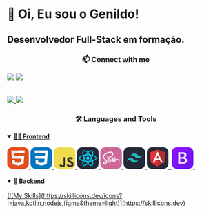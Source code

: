 <h1>👋 Oi, Eu sou o Genildo!</h1>   

<h2>Desenvolvedor Full-Stack em formação.</h2> 

<h3 align="center">📫 Connect with me</h3>

<div> 
  <a href = "mailto:genildocs@gmail.com"><img src="https://img.shields.io/badge/-Gmail-%23333?style=for-the-badge&logo=gmail&logoColor=white" target="_blank"></a>
  <a href="https://www.linkedin.com/in/genildo-cerqueira-91888786/" target="_blank"><img src="https://img.shields.io/badge/-LinkedIn-%230077B5?style=for-the-badge&logo=linkedin&logoColor=white" target="_blank"></a>
</div>
<br>
<br>
<div>
  <a href="https://github.com/Genildocs">
  <img height="180em" src="https://github-readme-stats.vercel.app/api?username=Genildocs&show_icons=true&theme=dark&include_all_commits=true&count_private=true"/>
  <img height="180em" src="https://github-readme-stats.vercel.app/api/top-langs/?username=Genildocs&layout=compact&langs_count=7&theme=dark"/>
</div>
  
<h3 align="center"> 🛠️ Languages and Tools </h3>
  
<details open>
<summary><b>🏄‍♂️ Frontend</b></summary>
<br>
  
<img height="50px" width="50px" src="https://github.com/tandpfun/skill-icons/blob/main/icons/HTML.svg" />
<img height="50px" width="50px" src="https://github.com/tandpfun/skill-icons/blob/main/icons/CSS.svg" />
<img height="50px" width="50px" src="https://github.com/tandpfun/skill-icons/blob/main/icons/JavaScript.svg" />
<img height="50px" width="50px" src="https://github.com/tandpfun/skill-icons/blob/main/icons/React-Dark.svg" />
<img height="50px" width="50px" src="https://github.com/tandpfun/skill-icons/blob/main/icons/Sass.svg" />
<img height="50px" width="50px" src="https://github.com/tandpfun/skill-icons/blob/main/icons/TailwindCSS-Dark.svg" />
<img height="50px" width="50px" src="https://github.com/tandpfun/skill-icons/blob/main/icons/Angular-Dark.svg" />&nbsp;
<img height="50px" width="50px" src="https://github.com/tandpfun/skill-icons/blob/main/icons/Bootstrap.svg" />&nbsp;
</details>
<br>
<details open>
<summary><b>🧰 Backend</b></summary>
<br>
[![My Skills](https://skillicons.dev/icons?i=java,kotlin,nodejs,figma&theme=light)](https://skillicons.dev)
</details>
